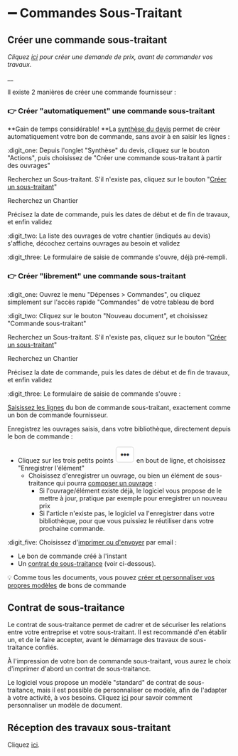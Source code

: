 # ➖ Commandes Sous-Traitant

## Créer une commande sous-traitant

_Cliquez _[_ici_](../demandes-de-prix.md#creer-une-demande-de-prix-sous-traitant)_ pour créer une demande de prix, avant de commander vos travaux._

__

Il existe 2 manières de créer une commande fournisseur :



### :point_right: Créer "automatiquement" une commande sous-traitant

**Gain de temps considérable!  **La [synthèse du devis](../../les-devis/le-devis-en-details/synthese-du-devis.md) permet de créer automatiquement votre bon de commande, sans avoir à en saisir les lignes :

:digit_one: Depuis l'onglet "Synthèse" du devis, cliquez sur le bouton "Actions", puis choisissez de "Créer une commande sous-traitant à partir des ouvrages"

Recherchez un Sous-traitant. S'il n'existe pas, cliquez sur le bouton "[Créer un sous-traitant](../../les-tiers/les-sous-traitants/creer-un-sous-traitant.md)"

Recherchez un Chantier

Précisez la date de commande, puis les dates de début et de fin de travaux, et enfin validez

:digit_two: La liste des ouvrages de votre chantier (indiqués au devis) s'affiche, décochez certains ouvrages au besoin et validez

:digit_three: Le formulaire de saisie de commande s'ouvre, déjà pré-rempli.



### :point_right: Créer "librement" une commande sous-traitant

:digit_one: Ouvrez le menu "Dépenses > Commandes", ou cliquez simplement sur l'accès rapide "Commandes" de votre tableau de bord

:digit_two: Cliquez sur le bouton "Nouveau document", et choisissez "Commande sous-traitant"

Recherchez un Sous-traitant. S'il n'existe pas, cliquez sur le bouton "[Créer un sous-traitant](../../les-tiers/les-sous-traitants/creer-un-sous-traitant.md)"

Recherchez un Chantier

Précisez la date de commande, puis les dates de début et de fin de travaux, et enfin validez

:digit_three: Le formulaire de saisie de commande s'ouvre :

[Saisissez les lignes](bon-de-commande-fournisseur.md#saisir-des-lignes-dune-commande) du bon de commande sous-traitant, exactement comme un bon de commande fournisseur.

Enregistrez les ouvrages saisis, dans votre bibliothèque, directement depuis le bon de commande :

* Cliquez sur les trois petits points ![](../../../.gitbook/assets/screenshot-228-.png) en bout de ligne, et choisissez "Enregistrer l'élément"
  * Choisissez d'enregistrer un ouvrage, ou bien un élément de sous-traitance qui pourra [composer un ouvrage](../../bibliotheque-de-chiffrage/la-bibliotheque-douvrages/#la-composition-des-ouvrages) :
    * Si l'ouvrage/élément existe déjà, le logiciel vous propose de le mettre à jour, pratique par exemple pour enregistrer un nouveau prix
    * Si l'article n'existe pas, le logiciel va l'enregistrer dans votre bibliothèque, pour que vous puissiez le réutiliser dans votre prochaine commande.

:digit_five: Choisissez d'[imprimer ou d'envoyer](bon-de-commande-fournisseur.md#imprimer-envoyer-une-commande) par email :

* Le bon de commande créé à l'instant
* Un [contrat de sous-traitance](bon-de-commande-sous-traitant.md#contrat-de-sous-traitance) (voir ci-dessous).

:bulb: Comme tous les documents, vous pouvez [créer et personnaliser vos propres modèles](../../modeles-de-document.md#creer-un-modele) de bons de commande

## Contrat de sous-traitance

Le contrat de sous-traitance permet de cadrer et de sécuriser les relations entre votre entreprise et votre sous-traitant. Il est recommandé d'en établir un, et de le faire accepter, avant le démarrage des travaux de sous-traitance confiés.

À l'impression de votre bon de commande sous-traitant, vous aurez le choix d'imprimer d'abord un contrat de sous-traitance.

Le logiciel vous propose un modèle "standard" de contrat de sous-traitance, mais il est possible de personnaliser ce modèle, afin de l'adapter à votre activité, à vos besoins. Cliquez [ici](../../modeles-de-document.md#creer-un-modele) pour savoir comment personnaliser un modèle de document.

## Réception des travaux sous-traitant

Cliquez [ici](../les-bons-de-livraison/).





